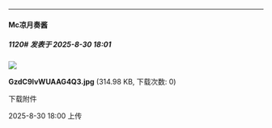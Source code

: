 ﻿
*****

####  Mc凉月奏酱  
##### 1120#       发表于 2025-8-30 18:01

<img src="https://img.stage1st.com/forum/202508/30/180051gxtqhk30l0f3rtq0.jpg" referrerpolicy="no-referrer">

<strong>GzdC9lvWUAAG4Q3.jpg</strong> (314.98 KB, 下载次数: 0)

下载附件

2025-8-30 18:00 上传

